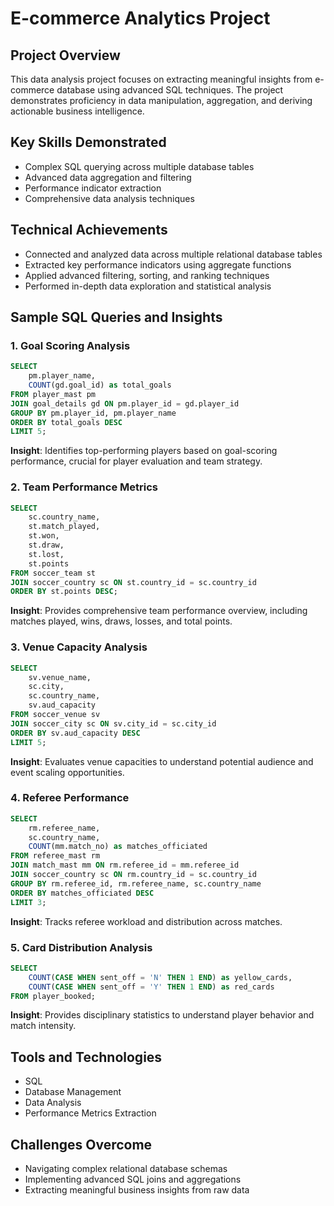 # E-commerce Analytics Project

## Project Overview
This data analysis project focuses on extracting meaningful insights from e-commerce database using advanced SQL techniques. The project demonstrates proficiency in data manipulation, aggregation, and deriving actionable business intelligence.

## Key Skills Demonstrated
- Complex SQL querying across multiple database tables
- Advanced data aggregation and filtering
- Performance indicator extraction
- Comprehensive data analysis techniques

## Technical Achievements
- Connected and analyzed data across multiple relational database tables
- Extracted key performance indicators using aggregate functions
- Applied advanced filtering, sorting, and ranking techniques
- Performed in-depth data exploration and statistical analysis

## Sample SQL Queries and Insights

### 1. Goal Scoring Analysis
```sql
SELECT 
    pm.player_name, 
    COUNT(gd.goal_id) as total_goals
FROM player_mast pm
JOIN goal_details gd ON pm.player_id = gd.player_id
GROUP BY pm.player_id, pm.player_name
ORDER BY total_goals DESC
LIMIT 5;
```
**Insight**: Identifies top-performing players based on goal-scoring performance, crucial for player evaluation and team strategy.

### 2. Team Performance Metrics
```sql
SELECT 
    sc.country_name, 
    st.match_played,
    st.won,
    st.draw,
    st.lost,
    st.points
FROM soccer_team st
JOIN soccer_country sc ON st.country_id = sc.country_id
ORDER BY st.points DESC;
```
**Insight**: Provides comprehensive team performance overview, including matches played, wins, draws, losses, and total points.

### 3. Venue Capacity Analysis
```sql
SELECT 
    sv.venue_name, 
    sc.city, 
    sc.country_name, 
    sv.aud_capacity
FROM soccer_venue sv
JOIN soccer_city sc ON sv.city_id = sc.city_id
ORDER BY sv.aud_capacity DESC
LIMIT 5;
```
**Insight**: Evaluates venue capacities to understand potential audience and event scaling opportunities.

### 4. Referee Performance
```sql
SELECT 
    rm.referee_name, 
    sc.country_name, 
    COUNT(mm.match_no) as matches_officiated
FROM referee_mast rm
JOIN match_mast mm ON rm.referee_id = mm.referee_id
JOIN soccer_country sc ON rm.country_id = sc.country_id
GROUP BY rm.referee_id, rm.referee_name, sc.country_name
ORDER BY matches_officiated DESC
LIMIT 3;
```
**Insight**: Tracks referee workload and distribution across matches.

### 5. Card Distribution Analysis
```sql
SELECT 
    COUNT(CASE WHEN sent_off = 'N' THEN 1 END) as yellow_cards,
    COUNT(CASE WHEN sent_off = 'Y' THEN 1 END) as red_cards
FROM player_booked;
```
**Insight**: Provides disciplinary statistics to understand player behavior and match intensity.

## Tools and Technologies
- SQL
- Database Management
- Data Analysis
- Performance Metrics Extraction

## Challenges Overcome
- Navigating complex relational database schemas
- Implementing advanced SQL joins and aggregations
- Extracting meaningful business insights from raw data
